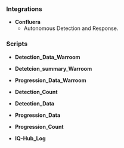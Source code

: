 
### Integrations
- __Confluera__
  - Autonomous Detection and Response.

### Scripts
- __Detection_Data_Warroom__
- __Detetcion_summary_Warroom__

- __Progression_Data_Warroom__

- __Detection_Count__

- __Detection_Data__

- __Progression_Data__

- __Progression_Count__

- __IQ-Hub_Log__


